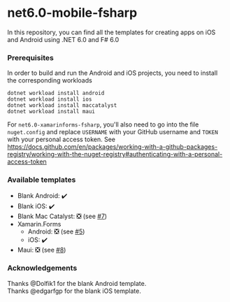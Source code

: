 # net6.0-mobile-fsharp

In this repository, you can find all the templates for creating apps on iOS and Android using .NET 6.0 and F# 6.0

### Prerequisites
In order to build and run the Android and iOS projects, you need to install the corresponding workloads
```
dotnet workload install android
dotnet workload install ios
dotnet workload install maccatalyst
dotnet workload install maui
```

For `net6.0-xamarinforms-fsharp`, you'll also need to go into the file `nuget.config` and replace `USERNAME` with your GitHub username and `TOKEN` with your personal access token.
See https://docs.github.com/en/packages/working-with-a-github-packages-registry/working-with-the-nuget-registry#authenticating-with-a-personal-access-token

### Available templates
- Blank Android: ✔️
- Blank iOS: ✔️
- Blank Mac Catalyst: ❎ (see [#7](https://github.com/fabulousfx/net6.0-mobile-fsharp/issues/7))
- Xamarin.Forms
  - Android: ❎ (see [#5](https://github.com/fabulousfx/net6.0-mobile-fsharp/issues/5))
  - iOS: ✔️
- Maui: ❎ (see [#8](https://github.com/fabulousfx/net6.0-mobile-fsharp/issues/8))

### Acknowledgements

Thanks @Dolfik1 for the blank Android template.  
Thanks @edgarfgp for the blank iOS template.
